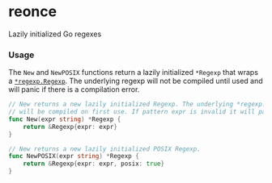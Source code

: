 # reonce
Lazily initialized Go regexes

### Usage

The `New` and `NewPOSIX` functions return a lazily initialized `*Regexp` that
wraps a [`*regexp.Regexp`](https://golang.org/pkg/regexp/#Regexp). The
underlying regexp will not be compiled until used and will panic if there is a
compilation error.

```go
// New returns a new lazily initialized Regexp. The underlying *regexp.Regexp
// will be compiled on first use. If pattern expr is invalid it will panic.
func New(expr string) *Regexp {
	return &Regexp{expr: expr}
}

// New returns a new lazily initialized POSIX Regexp.
func NewPOSIX(expr string) *Regexp {
	return &Regexp{expr: expr, posix: true}
}
```
